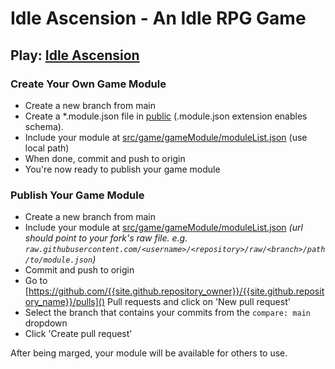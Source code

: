 # Idle Ascension - An Idle RPG Game

## Play: [Idle Ascension](https://myzbai.github.io/IdleAscension)

### Create Your Own Game Module

-   Create a new branch from main
-   Create a \*.module.json file in [public](public/) (.module.json extension enables schema).
-   Include your module at [src/game/gameModule/moduleList.json](src/game/gameModule/moduleList.json) (use local path)
-   When done, commit and push to origin
-   You're now ready to publish your game module

### Publish Your Game Module

-   Create a new branch from main
-   Include your module at [src/game/gameModule/moduleList.json](src/game/gameModule/moduleList.json) _(url should point to your fork's raw file. e.g. `raw.githubusercontent.com/<username>/<repository>/raw/<branch>/path/to/module.json`)_
-   Commit and push to origin
-   Go to [https://github.com/{{site.github.repository_owner}}/{{site.github.repository_name}}/pulls]() Pull requests and click on 'New pull request'
-   Select the branch that contains your commits from the `compare: main` dropdown
-   Click 'Create pull request'

After being marged, your module will be available for others to use.
